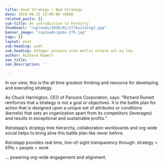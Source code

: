 ```yaml
---
title: Good Strategy | Bad Strategy
date: 2019-06-25 23:00:00 +0000
related_posts: []
sub-title: An introduction to Forestry
thumbnail: "/uploads/2018/02/17/building3.jpg"
banner_image: "/uploads/gsbs-275.jpg"
tags: []
layout: post
sub-heading: asdf
sub_heading: Integer posuere urna mollis ornare vel eu leo.
author: Richard Rumelt
seo_title: ''
seo_description: ''

---
```

In our view, this is the all time greatest thinking and resource for developing and executing strategy.

As Chuck Harrington, CEO of Parsons Corporation, says: “Richard Rumelt reinforces that a strategy is not a goal or objectives.  It is the battle plan for action that is designed upon a unique set of attributes or conditions (kernels) that sets an organization apart from its competitors (leverages) and results in exceptional and sustainable profits.”

\#stratapp’s strategy tree hierarchy, collaboration workboards and org-wide social helps to bring alive this battle plan like never before.

\#stratapp provides real time, line-of-sight transparency through: strategy > KPIs > people > work

… powering org-wide engagement and alignment.